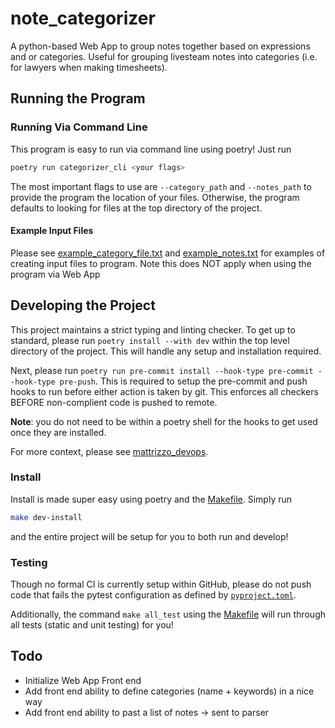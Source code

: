 # note_categorizer

A python-based Web App to group notes together based on expressions and or
categories. Useful for grouping livesteam notes into categories (i.e. for
lawyers when making timesheets).

## Running the Program

### Running Via Command Line

This program is easy to run via command line using poetry! Just run

```bash
poetry run categorizer_cli <your flags>
```

The most important flags to use are `--category_path` and `--notes_path` to
provide the program the location of your files. Otherwise, the program
defaults to looking for files at the top directory of the project.

#### Example Input Files

Please see [example_category_file.txt](example_category_file.txt) and
[example_notes.txt](example_notes.txt) for examples of creating input files
to program. Note this does NOT apply when using the program via Web App

## Developing the Project

This project maintains a strict typing and linting checker. To get up to
standard, please run `poetry install --with dev` within the top level directory
of the project. This will handle any setup and installation required.

Next, please run
`poetry run pre-commit install --hook-type pre-commit --hook-type pre-push`.
This is required to setup the pre-commit and push hooks to run before either
action is taken by git. This enforces all checkers BEFORE non-complient code is
pushed to remote.

**Note**: you do not need to be within a poetry shell for the hooks to get used
once they are installed.

For more context, please see [mattrizzo_devops](https://github.com/MatthewRizzo/mattrizzo_devops).

### Install

Install is made super easy using poetry and the [Makefile](./Makefile).
Simply run

```bash
make dev-install
```

and the entire project will be setup for you to both run and develop!

### Testing

Though no formal CI is currently setup within GitHub, please do not push code
that fails the pytest configuration as defined by
[`pyproject.toml`](pyproject.toml).

Additionally, the command `make all_test` using the [Makefile](./Makefile) will
run through all tests (static and unit testing) for you!

## Todo

* Initialize Web App Front end
* Add front end ability to define categories (name + keywords) in a nice way
* Add front end ability to past a list of notes -> sent to parser
